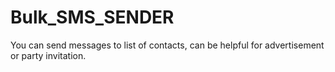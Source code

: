 # Bulk_SMS_SENDER
You can send messages to list of contacts, can be helpful for advertisement or party invitation.
